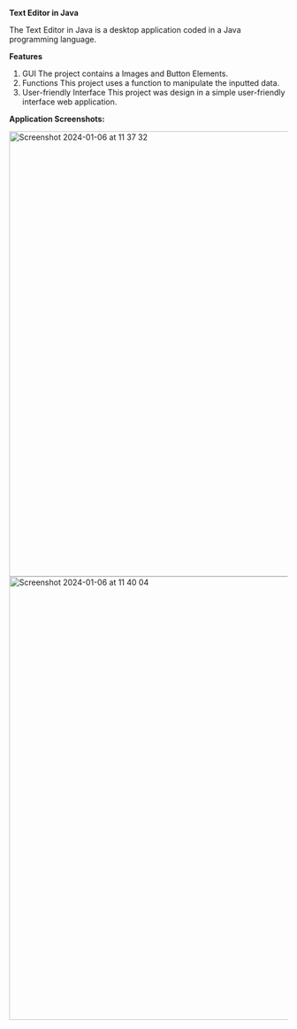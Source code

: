 **Text Editor in Java**

The Text Editor in Java is a desktop application coded in a Java programming language.

**Features**

1. GUI
   The project contains a Images and Button Elements.
2. Functions
This project uses a function to manipulate the inputted data.
3. User-friendly Interface
This project was design in a simple user-friendly interface web application.

**Application Screenshots:**


<img width="805" alt="Screenshot 2024-01-06 at 11 37 32" src="https://github.com/Bharath788/textEditor/assets/75418394/a796d280-0880-4287-b30a-7df3d8ea80ea">
<img width="802" alt="Screenshot 2024-01-06 at 11 40 04" src="https://github.com/Bharath788/textEditor/assets/75418394/05e431c4-0ced-4d48-be33-89f33d9b327f">







